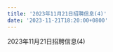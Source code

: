 ```yaml
---
title: '2023年11月21日招聘信息(4)'
date: '2023-11-21T18:20:00+0800'
---
```

2023年11月21日招聘信息(4)
<!--more-->
